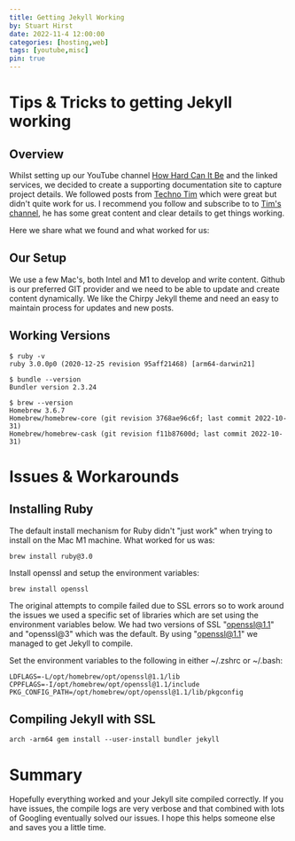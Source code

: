```yaml
---
title: Getting Jekyll Working
by: Stuart Hirst
date: 2022-11-4 12:00:00
categories: [hosting,web]
tags: [youtube,misc]
pin: true
---
```


# Tips & Tricks to getting Jekyll working

## Overview

Whilst setting up our YouTube channel [How Hard Can It Be](https://www.youtube.com/@howhardcanitbe-live) and the linked services, we decided to create a supporting documentation site to capture project details. We followed posts from [Techno Tim](https://youtu.be/F8iOU1ci19Q) which were great but didn't quite work for us. I recommend you follow and subscribe to to [Tim's channel](https://www.youtube.com/c/TechnoTimLive), he has some great content and clear details to get things working.

 Here we share what we found and what worked for us:

## Our Setup

We use a few Mac's, both Intel and M1 to develop and write content. Github is our preferred GIT provider and we need to be able to update and create content dynamically. We like the Chirpy Jekyll theme and need an easy to maintain process for updates and new posts.

## Working Versions

```shell
$ ruby -v
ruby 3.0.0p0 (2020-12-25 revision 95aff21468) [arm64-darwin21]

$ bundle --version
Bundler version 2.3.24

$ brew --version
Homebrew 3.6.7
Homebrew/homebrew-core (git revision 3768ae96c6f; last commit 2022-10-31)
Homebrew/homebrew-cask (git revision f11b87600d; last commit 2022-10-31)
```

# Issues & Workarounds

## Installing Ruby

The default install mechanism for Ruby didn't "just work" when trying to install on the Mac M1 machine. What worked for us was:

```shell
brew install ruby@3.0
```

Install openssl and setup the environment variables:

```shell
brew install openssl
```
The original attempts to compile failed due to SSL errors so to work around the issues we used a specific set of libraries which are set using the environment variables below. We had two versions of SSL "openssl@1.1" and "openssl@3" which was the default. By using "openssl@1.1" we managed to get Jekyll to compile. 

Set the environment variables to the following in either ~/.zshrc or ~/.bash:

```shell
LDFLAGS=-L/opt/homebrew/opt/openssl@1.1/lib
CPPFLAGS=-I/opt/homebrew/opt/openssl@1.1/include
PKG_CONFIG_PATH=/opt/homebrew/opt/openssl@1.1/lib/pkgconfig
```
## Compiling Jekyll with SSL

```shell
arch -arm64 gem install --user-install bundler jekyll
```

# Summary

Hopefully everything worked and your Jekyll site compiled correctly. If you have issues, the compile logs are very verbose and that combined with lots of Googling eventually solved our issues. I hope this helps someone else and saves you a little time.




